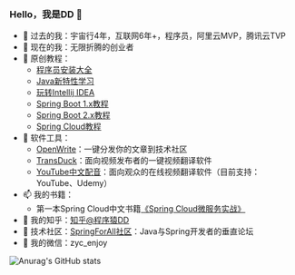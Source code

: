 ### Hello，我是DD 👋

- 🔭 过去的我：宇宙行4年，互联网6年+，程序员，阿里云MVP，腾讯云TVP
- 🌱 现在的我：无限折腾的创业者
- 📖 原创教程：
  - [程序员安装大全](https://www.didispace.com/installation-guide/)
  - [Java新特性学习](https://www.didispace.com/java-features/)
  - [玩转Intellij IDEA](https://www.didispace.com/idea-tips/)
  - [Spring Boot 1.x教程](https://www.didispace.com/spring-boot-1/)
  - [Spring Boot 2.x教程](https://www.didispace.com/spring-boot-2/)
  - [Spring Cloud教程](https://www.didispace.com/spring-cloud/)
- 🔧 软件工具：
  - [OpenWrite](https://openwrite.cn/)：一键分发你的文章到技术社区
  - [TransDuck](https://transduck.com/)：面向视频发布者的一键视频翻译软件
  - [YouTube中文配音](https://youtube-dubbing.com/)：面向观众的在线视频翻译软件（目前支持：YouTube、Udemy）
- 📫 我的书籍：
  - 第一本Spring Cloud中文书籍[《Spring Cloud微服务实战》](https://item.jd.com/12172344.html)
- 🤔 我的知乎：[知乎@程序猿DD](https://www.zhihu.com/people/di-yong-chao-86)
- 🧩 技术社区：[SpringForAll社区](http://spring4all.com)：Java与Spring开发者的垂直论坛
- 💬 我的微信：zyc_enjoy

![Anurag's GitHub stats](https://github-readme-stats.vercel.app/api?username=dyc87112&theme=vue-dark&show_icons=true)

